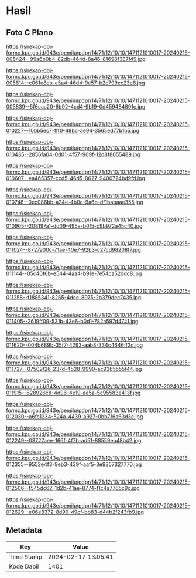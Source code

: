 # Hasil

## Foto C Plano

https://sirekap-obj-formc.kpu.go.id/943e/pemilu/pdpr/14/71/12/10/10/1471121010017-20240215-005424--99a6b0b4-82db-464d-8a46-81698f387f49.jpg

https://sirekap-obj-formc.kpu.go.id/943e/pemilu/pdpr/14/71/12/10/10/1471121010017-20240215-005614--c061e8cb-e5a4-46d4-9e57-b2c799ec23e6.jpg

https://sirekap-obj-formc.kpu.go.id/943e/pemilu/pdpr/14/71/12/10/10/1471121010017-20240215-005839--5f6caa20-6b02-4cd4-9b19-0d459484891c.jpg

https://sirekap-obj-formc.kpu.go.id/943e/pemilu/pdpr/14/71/12/10/10/1471121010017-20240215-010227--10bb5ec7-fff0-48bc-ae94-3565ed77b1b5.jpg

https://sirekap-obj-formc.kpu.go.id/943e/pemilu/pdpr/14/71/12/10/10/1471121010017-20240215-010435--2856fa04-0d01-4f57-909f-12d8f8055489.jpg

https://sirekap-obj-formc.kpu.go.id/943e/pemilu/pdpr/14/71/12/10/10/1471121010017-20240215-010607--ea465357-ccd5-46d5-8627-9400724bd9fd.jpg

https://sirekap-obj-formc.kpu.go.id/943e/pemilu/pdpr/14/71/12/10/10/1471121010017-20240215-010748--0ec086bb-a24e-4b0c-9a6b-df1babaae355.jpg

https://sirekap-obj-formc.kpu.go.id/943e/pemilu/pdpr/14/71/12/10/10/1471121010017-20240215-010905--208197a1-dd09-495a-b0f5-c9b972a45c40.jpg

https://sirekap-obj-formc.kpu.go.id/943e/pemilu/pdpr/14/71/12/10/10/1471121010017-20240215-011024--8727a00c-71ae-40e7-92b3-c27cd98208f7.jpg

https://sirekap-obj-formc.kpu.go.id/943e/pemilu/pdpr/14/71/12/10/10/1471121010017-20240215-011144--05c40f6b-e544-4aa4-b91e-7e54ca52ddc8.jpg

https://sirekap-obj-formc.kpu.go.id/943e/pemilu/pdpr/14/71/12/10/10/1471121010017-20240215-011258--f1885341-8265-4dce-8975-2b379dec7435.jpg

https://sirekap-obj-formc.kpu.go.id/943e/pemilu/pdpr/14/71/12/10/10/1471121010017-20240215-011405--2619ff09-531b-43e6-b0d1-782a597d4741.jpg

https://sirekap-obj-formc.kpu.go.id/943e/pemilu/pdpr/14/71/12/10/10/1471121010017-20240215-011620--004b689b-35f7-4293-aab8-334c4646ff2d.jpg

https://sirekap-obj-formc.kpu.go.id/943e/pemilu/pdpr/14/71/12/10/10/1471121010017-20240215-011727--07502f26-237d-4528-9990-ac9365555f44.jpg

https://sirekap-obj-formc.kpu.go.id/943e/pemilu/pdpr/14/71/12/10/10/1471121010017-20240215-011915--628926c8-4d96-4e19-ae5a-5c95583e413f.jpg

https://sirekap-obj-formc.kpu.go.id/943e/pemilu/pdpr/14/71/12/10/10/1471121010017-20240215-012030--a6fc1234-524a-4439-a927-0bb716a63d3c.jpg

https://sirekap-obj-formc.kpu.go.id/943e/pemilu/pdpr/14/71/12/10/10/1471121010017-20240215-012249--03727aee-166f-4f7b-ad51-88559ea48b42.jpg

https://sirekap-obj-formc.kpu.go.id/943e/pemilu/pdpr/14/71/12/10/10/1471121010017-20240215-012355--9552e4f3-9eb3-439f-aaf5-3e9357327770.jpg

https://sirekap-obj-formc.kpu.go.id/943e/pemilu/pdpr/14/71/12/10/10/1471121010017-20240215-012506--f545dc62-1d2b-41ae-8774-f1c4a7765c9c.jpg

https://sirekap-obj-formc.kpu.go.id/943e/pemilu/pdpr/14/71/12/10/10/1471121010017-20240215-012629--e06e8372-8d90-49cf-bb83-d44b2f243fb9.jpg


## Metadata

| Key        | Value               |
| ---------- | ------------------- |
| Time Stamp | 2024-02-17 13:05:41 |
| Kode Dapil | 1401                |



